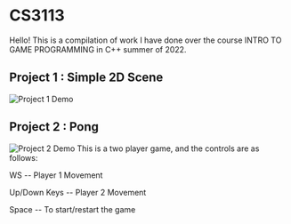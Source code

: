 # CS3113

Hello! This is a compilation of work I have done over the course INTRO TO GAME PROGRAMMING in C++ summer of 2022.

## Project 1 : Simple 2D Scene
![Project 1 Demo](demo_gifs/Project_1_demo.gif)

## Project 2 : Pong
![Project 2 Demo](demo_gifs/Project_2_demo.gif)
This is a two player game, and the controls are as follows:

WS -- Player 1 Movement

Up/Down Keys -- Player 2 Movement

Space -- To start/restart the game
